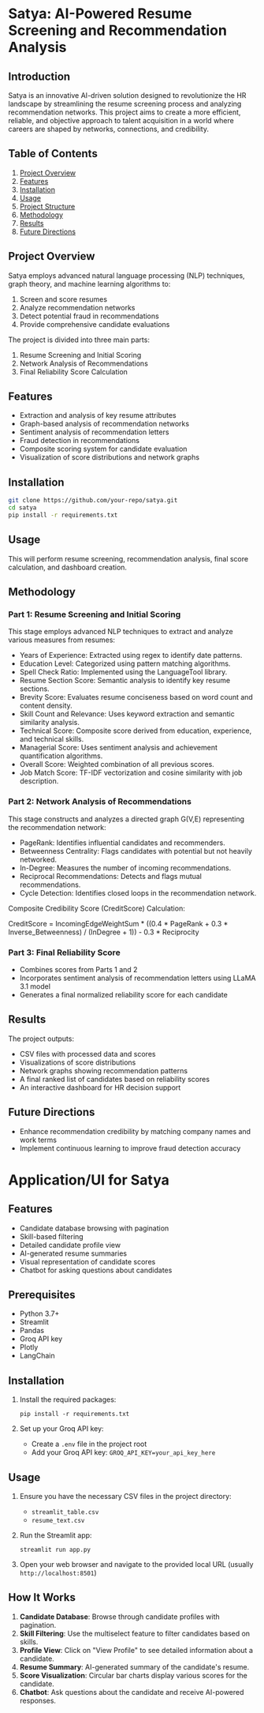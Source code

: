 
# Satya: AI-Powered Resume Screening and Recommendation Analysis

## Introduction

Satya is an innovative AI-driven solution designed to revolutionize the HR landscape by streamlining the resume screening process and analyzing recommendation networks. This project aims to create a more efficient, reliable, and objective approach to talent acquisition in a world where careers are shaped by networks, connections, and credibility.

## Table of Contents

1. [Project Overview](#project-overview)
2. [Features](#features)
3. [Installation](#installation)
4. [Usage](#usage)
5. [Project Structure](#project-structure)
6. [Methodology](#methodology)
7. [Results](#results)
8. [Future Directions](#future-directions)

## Project Overview

Satya employs advanced natural language processing (NLP) techniques, graph theory, and machine learning algorithms to:

1. Screen and score resumes
2. Analyze recommendation networks
3. Detect potential fraud in recommendations
4. Provide comprehensive candidate evaluations

The project is divided into three main parts:

1. Resume Screening and Initial Scoring
2. Network Analysis of Recommendations
3. Final Reliability Score Calculation

## Features

- Extraction and analysis of key resume attributes
- Graph-based analysis of recommendation networks
- Sentiment analysis of recommendation letters
- Fraud detection in recommendations
- Composite scoring system for candidate evaluation
- Visualization of score distributions and network graphs

## Installation

```bash
git clone https://github.com/your-repo/satya.git
cd satya
pip install -r requirements.txt
```

## Usage

This will perform resume screening, recommendation analysis, final score calculation, and dashboard creation.

## Methodology

### Part 1: Resume Screening and Initial Scoring

This stage employs advanced NLP techniques to extract and analyze various measures from resumes:

- Years of Experience: Extracted using regex to identify date patterns.
- Education Level: Categorized using pattern matching algorithms.
- Spell Check Ratio: Implemented using the LanguageTool library.
- Resume Section Score: Semantic analysis to identify key resume sections.
- Brevity Score: Evaluates resume conciseness based on word count and content density.
- Skill Count and Relevance: Uses keyword extraction and semantic similarity analysis.
- Technical Score: Composite score derived from education, experience, and technical skills.
- Managerial Score: Uses sentiment analysis and achievement quantification algorithms.
- Overall Score: Weighted combination of all previous scores.
- Job Match Score: TF-IDF vectorization and cosine similarity with job description.

### Part 2: Network Analysis of Recommendations

This stage constructs and analyzes a directed graph G(V,E) representing the recommendation network:

- PageRank: Identifies influential candidates and recommenders.
- Betweenness Centrality: Flags candidates with potential but not heavily networked.
- In-Degree: Measures the number of incoming recommendations.
- Reciprocal Recommendations: Detects and flags mutual recommendations.
- Cycle Detection: Identifies closed loops in the recommendation network.

Composite Credibility Score (CreditScore) Calculation:


CreditScore = IncomingEdgeWeightSum * ((0.4 * PageRank + 0.3 * Inverse_Betweenness) / (InDegree + 1)) - 0.3 * Reciprocity

### Part 3: Final Reliability Score

- Combines scores from Parts 1 and 2
- Incorporates sentiment analysis of recommendation letters using LLaMA 3.1 model
- Generates a final normalized reliability score for each candidate

## Results

The project outputs:
- CSV files with processed data and scores
- Visualizations of score distributions
- Network graphs showing recommendation patterns
- A final ranked list of candidates based on reliability scores
- An interactive dashboard for HR decision support

## Future Directions

- Enhance recommendation credibility by matching company names and work terms
- Implement continuous learning to improve fraud detection accuracy

# Application/UI for Satya

## Features
- Candidate database browsing with pagination
- Skill-based filtering
- Detailed candidate profile view
- AI-generated resume summaries
- Visual representation of candidate scores
- Chatbot for asking questions about candidates

## Prerequisites
- Python 3.7+
- Streamlit
- Pandas
- Groq API key
- Plotly
- LangChain

## Installation
1. Install the required packages:
   ```
   pip install -r requirements.txt
   ```

2. Set up your Groq API key:
   - Create a `.env` file in the project root
   - Add your Groq API key: `GROQ_API_KEY=your_api_key_here`

## Usage
1. Ensure you have the necessary CSV files in the project directory:
   - `streamlit_table.csv`
   - `resume_text.csv`

2. Run the Streamlit app:
   ```
   streamlit run app.py
   ```

3. Open your web browser and navigate to the provided local URL (usually `http://localhost:8501`)

## How It Works
1. **Candidate Database**: Browse through candidate profiles with pagination.
2. **Skill Filtering**: Use the multiselect feature to filter candidates based on skills.
3. **Profile View**: Click on "View Profile" to see detailed information about a candidate.
4. **Resume Summary**: AI-generated summary of the candidate's resume.
5. **Score Visualization**: Circular bar charts display various scores for the candidate.
6. **Chatbot**: Ask questions about the candidate and receive AI-powered responses.
